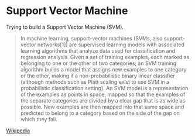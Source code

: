 # Support Vector Machine

Trying to build a Support Vector Machine (SVM).

> In machine learning, support-vector machines (SVMs, also support-vector networks[1]) are supervised learning models with associated learning algorithms that analyze data used for classification and regression analysis. Given a set of training examples, each marked as belonging to one or the other of two categories, an SVM training algorithm builds a model that assigns new examples to one category or the other, making it a non-probabilistic binary linear classifier (although methods such as Platt scaling exist to use SVM in a probabilistic classification setting). An SVM model is a representation of the examples as points in space, mapped so that the examples of the separate categories are divided by a clear gap that is as wide as possible. New examples are then mapped into that same space and predicted to belong to a category based on the side of the gap on which they fall. 
    
[Wikipedia](https://en.wikipedia.org/wiki/Support-vector_machine)
